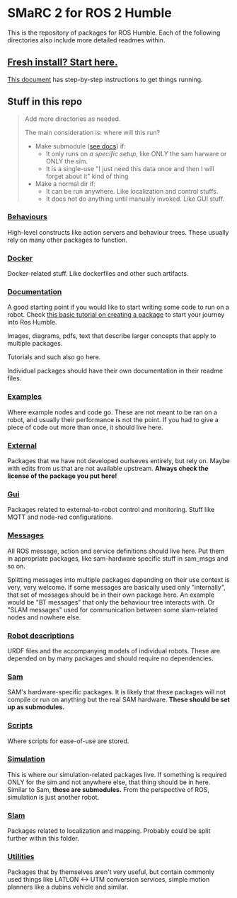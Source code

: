 # SMaRC 2 for ROS 2 Humble
This is the repository of packages for ROS Humble.
Each of the following directories also include more detailed readmes within.

## [Fresh install? Start here.](/documentation/Installing%20ROS2.md)
[This document](/documentation/Installing%20ROS2.md) has step-by-step instructions to get things running.


## Stuff in this repo

> Add more directories as needed.
>
> The main consideration is: where will this run?
> - Make submodule ([see docs](./documentation/Working%20with%20submodules.md)) if:
>   - It only runs on _a specific setup_, like ONLY the sam harware or ONLY the sim.
>   - It is a single-use "I just need this data once and then I will forget about it" kind of thing
> - Make a normal dir if:
>   - It can be run anywhere. Like localization and control stuffs.
>   - It does not do anything until manually invoked. Like GUI stuff.


### [Behaviours](/behaviours/)
High-level constructs like action servers and behaviour trees.
These usually rely on many other packages to function.

### [Docker](/docker/)
Docker-related stuff. Like dockerfiles and other such artifacts.

### [Documentation](/documentation/)
A good starting point if you would like to start writing some code to run on a robot.
Check [this basic tutorial on creating a package](./documentation/Making%20a%20new%20package.md) to start your journey into Ros Humble.

Images, diagrams, pdfs, text that describe larger concepts that apply to multiple packages.

Tutorials and such also go here.

Individual packages should have their own documentation in their readme files.

### [Examples](/examples/)
Where example nodes and code go. These are not meant to be ran on a robot, and usually their performance is not the point.
If you had to give a piece of code out more than once, it should live here.

### [External](/external/)
Packages that we have not developed ourlseves entirely, but rely on.
Maybe with edits from us that are not available upstream.
**Always check the license of the package you put here!**

### [Gui](/gui/)
Packages related to external-to-robot control and monitoring. 
Stuff like MQTT and node-red configurations.

### [Messages](/messages/)
All ROS message, action and service definitions should live here.
Put them in appropriate packages, like sam-hardware specific stuff in sam_msgs and so on.

Splitting messages into multiple packages depending on their use context is very, very welcome.
If some messages are basically used only "internally", that set of messages should be in their own package here.
An example would be "BT messages" that only the behaviour tree interacts with. Or "SLAM messages" used for communication between some slam-related nodes and nowhere else.

### [Robot descriptions](/robot_descriptions/)
URDF files and the accompanying models of individual robots.
These are depended on by many packages and should require no dependencies.


### [Sam](/sam/)
SAM's hardware-specific packages. 
It is likely that these packages will not compile or run on anything but the real SAM hardware.
**These should be set up as submodules.**

### [Scripts](/scripts/)
Where scripts for ease-of-use are stored.

### [Simulation](/simulation/)
This is where our simulation-related packages live.
If something is required ONLY for the sim and not anywhere else, that thing should be in here.
Similar to Sam, **these are submodules.**
From the perspective of ROS, simulation is just another robot.


### [Slam](/slam/)
Packages related to localization and mapping. 
Probably could be split further within this folder.


### [Utilities](/utilities/)
Packages that by themselves aren't very useful, but contain commonly used things like LATLON <-> UTM conversion services, simple motion planners like a dubins vehicle and similar.